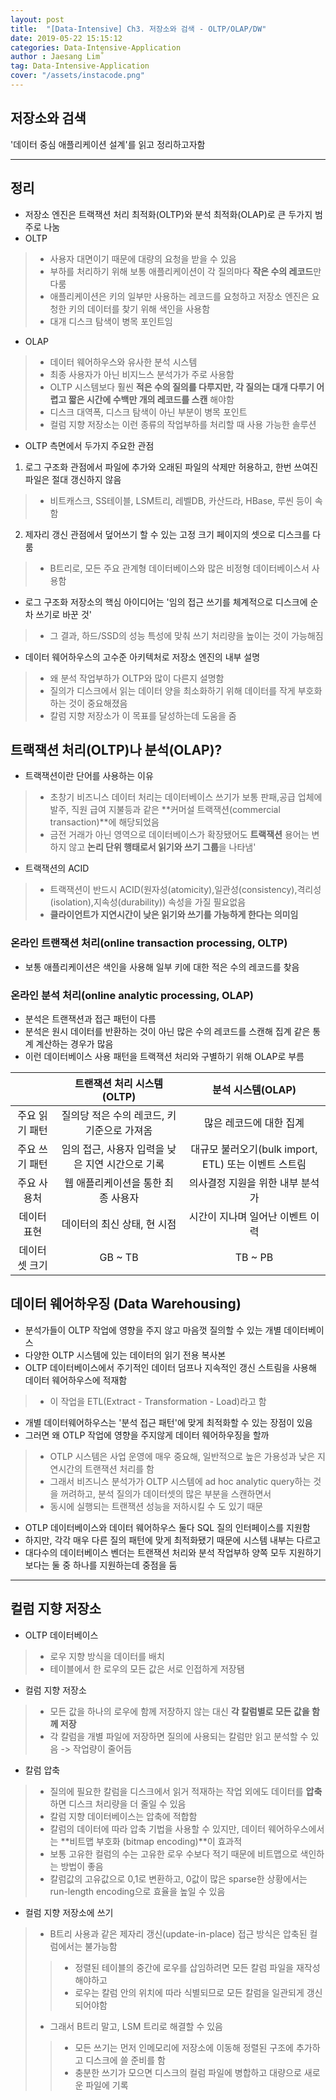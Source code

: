 ```yaml
---
layout: post
title:  "[Data-Intensive] Ch3. 저장소와 검색 - OLTP/OLAP/DW"
date: 2019-05-22 15:15:12
categories: Data-Intensive-Application 
author : Jaesang Lim˚
tag: Data-Intensive-Application 
cover: "/assets/instacode.png"
---
```


## 저장소와 검색
'데이터 중심 애플리케이션 설계'를 읽고 정리하고자함

---

## 정리

- 저장소 엔진은 트랙잭션 처리 최적화(OLTP)와 분석 최적화(OLAP)로 큰 두가지 범주로 나눔
- OLTP
> - 사용자 대면이기 때문에 대량의 요청을 받을 수 있음
> - 부하를 처리하기 위해 보통 애플리케이션이 각 질의마다 **작은 수의 레코드**만 다룸
> - 애플리케이션은 키의 일부만 사용하는 레코드를 요청하고 저장소 엔진은 요청한 키의 데이터를 찾기 위해 색인을 사용함
> - 대개 디스크 탐색이 병목 포인트임

- OLAP
> - 데이터 웨어하우스와 유사한 분석 시스템
> - 최종 사용자가 아닌 비지느스 분석가가 주로 사용함
> - OLTP 시스템보다 훨씬 **적은 수의 질의를 다루지만, 각 질의는 대개 다루기 어렵고 짧은 시간에 수백만 개의 레코드를 스캔** 해야함
> - 디스크 대역폭, 디스크 탐색이 아닌 부분이 병목 포인트
> - 컬럼 지향 저장소는 이런 종류의 작업부하를 처리할 때 사용 가능한 솔루션 

- OLTP 측면에서 두가지 주요한 관점
1. 로그 구조화 관점에서 파일에 추가와 오래된 파일의 삭제만 허용하고, 한번 쓰여진 파일은 절대 갱신하지 않음
> - 비트캐스크, SS테이블, LSM트리, 레벨DB, 카산드라, HBase, 루씬 등이 속함
2. 제자리 갱신 관점에서 덮어쓰기 할 수 있는 고정 크기 페이지의 셋으로 디스크를 다룸
> - B트리로, 모든 주요 관계형 데이터베이스와 많은 비정형 데이터베이스서 사용함

- 로그 구조화 저장소의 핵심 아이디어는 '임의 접근 쓰기를 체계적으로 디스크에 순차 쓰기로 바꾼 것'
> - 그 결과, 하드/SSD의 성능 특성에 맞춰 쓰기 처리량을 높이는 것이 가능해짐

- 데이터 웨어하우스의 고수준 아키텍처로 저장소 엔진의 내부 설명
> - 왜 분석 작업부하가 OLTP와 많이 다른지 설명함
> - 질의가 디스크에서 읽는 데이터 양을 최소화하기 위해 데이터를 작게 부호화하는 것이 중요해졌음
> - 칼럼 지향 저장소가 이 목표를 달성하는데 도움을 줌 


## 트랙잭션 처리(OLTP)나 분석(OLAP)? 

- 트랙잭션이란 단어를 사용하는 이유
> - 초창기 비즈니스 데이터 처리는 데이터베이스 쓰기가 보통 판패,공급 업체에 발주, 직원 급여 지불등과 같은 **커머설 트랙잭션(commercial transaction)**에 해당되었음
> - 금전 거래가 아닌 영역으로 데이터베이스가 확장됐어도 **트랙잭션** 용어는 변하지 않고 **논리 단위 행태로서 읽기와 쓰기 그룹**을 나타냄'

- 트랙잭션의 ACID
> - 트랙잭션이 반드시 ACID(원자성(atomicity),일관성(consistency),격리성(isolation),지속성(durability)) 속성을 가질 필요없음
> - **클라이언트가 지연시간이 낮은 읽기와 쓰기를 가능하게 한다는 의미임**

### 온라인 트랜잭션 처리(online transaction processing, OLTP)
- 보통 애플리케이션은 색인을 사용해 일부 키에 대한 적은 수의 레코드를 찾음

### 온라인 분석 처리(online analytic processing, OLAP)
- 분석은 트랜잭션과 접근 패턴이 다름
- 분석은 원시 데이터를 반환하는 것이 아닌 많은 수의 레코드를 스캔해 집계 같은 통계 계산하는 경우가 많음
- 이런 데이터베이스 사용 패턴을 트랙잭션 처리와 구별하기 위해 OLAP로 부름

|                |            트랜잭션 처리 시스템(OLTP)            |                   분석 시스템(OLAP)                  |
|:--------------:|:------------------------------------------------:|:----------------------------------------------------:|
| 주요 읽기 패턴 |    질의당 적은 수의 레코드, 키 기준으로 가져옴   |                많은 레코드에 대한 집계               |
| 주요 쓰기 패턴 | 임의 접근, 사용자 입력을 낮은 지연 시간으로 기록 | 대규모 불러오기(bulk import, ETL) 또는 이벤트 스트림 |
|   주요 사용처  |        웹 애플리케이션을 통한 최종 사용자        |           의사결정 지원을 위한 내부 분석가           |
|   데이터 표현  |            데이터의 최신 상태, 현 시점           |            시간이 지나며 일어난 이벤트 이력          |
|  데이터셋 크기 |                      GB ~ TB                     |                        TB ~ PB                       |



## 데이터 웨어하우징 (Data Warehousing)

- 분석가들이 OLTP 작업에 영향을 주지 않고 마음껏 질의할 수 있는 개별 데이터베이스
- 다양한 OLTP 시스템에 있는 데이터의 읽기 전용 복사본
- OLTP 데이터베이스에서 주기적인 데이터 덤프나 지속적인 갱신 스트림을 사용해 데이터 웨어하우스에 적재함 
> - 이 작업을 ETL(Extract - Transformation - Load)라고 함

- 개별 데이터웨어하우스는 '분석 접근 패턴'에 맞게 최적화할 수 있는 장점이 있음
- 그러면 왜 OTLP 작업에 영향을 주지않게 데이터 웨어하우징을 할까
> - OTLP 시스템은 사업 운영에 매우 중요해, 일반적으로 높은 가용성과 낮은 지연시간의 트랜잭션 처리를 함
> - 그래서 비즈니스 분석가가 OLTP 시스템에 ad hoc analytic query하는 것을 꺼려하고, 분석 질의가 데이터셋의 많은 부분을 스캔하면서
> - 동시에 실행되는 트랜잭션 성능을 저하시킬 수 도 있기 때문

- OTLP 데이터베이스와 데이터 웨어하우스 둘다 SQL 질의 인터페이스를 지원함
- 하지만, 각각 매우 다른 질의 패턴에 맞게 최적화됐기 때문에 시스템 내부는 다르고
- 대다수의 데이터베이스 벤더는 트랜잭션 처리와 분석 작업부하 양쪽 모두 지원하기보다는 둘 중 하나를 지원하는데 중점을 둠

---

## 컬럼 지향 저장소

- OLTP 데이터베이스
> - 로우 지향 방식을 데이터를 배치
> - 테이블에서 한 로우의 모든 값은 서로 인접하게 저장됌

- 컬럼 지향 저장소
> - 모든 값을 하나의 로우에 함께 저장하지 않는 대신 **각 칼럼별로 모든 값을 함께 저장**
> - 각 칼럼을 개별 파일에 저장하면 질의에 사용되는 칼럼만 읽고 분석할 수 있음 -> 작업량이 줄어듬

- 칼럼 압축
> - 질의에 필요한 칼럼을 디스크에서 읽거 적재하는 작업 외에도 데이터를 **압축**하면 디스크 처리량을 더 줄일 수 있음
> - 칼럼 지향 데이터베이스는 압축에 적합함 
> - 칼럼의 데이터에 따라 압축 기법을 사용할 수 있지만, 데이터 웨어하우스에서는 **비트맵 부호화 (bitmap encoding)**이 효과적
> - 보통 고유한 컬럼의 수는 고유한 로우 수보다 적기 때문에 비트맵으로 색인하는 방법이 좋음
> - 칼럼값의 고유값으로 0,1로 변환하고, 0값이 많은 sparse한 상황에서는 run-length encoding으로 효율을 높일 수 있음

- 컬럼 지향 저장소에 쓰기
> - B트리 사용과 같은 제자리 갱신(update-in-place) 접근 방식은 압축된 컬럼에서는 불가능함
> > - 정렬된 테이블의 중간에 로우를 삽임하려면 모든 칼럼 파일을 재작성해야하고
> > - 로우는 칼럼 안의 위치에 따라 식별되므로 모든 칼럼을 일관되게 갱신되어야함
> - 그래서 B트리 말고, LSM 트리로 해결할 수 있음
> > - 모든 쓰기는 먼저 인메모리에 저장소에 이동해 정렬된 구조에 추가하고 디스크에 쓸 준비를 함
> > - 충분한 쓰기가 모으면 디스크의 컬럼 파일에 병합하고 대량으로 새로운 파일에 기록 

